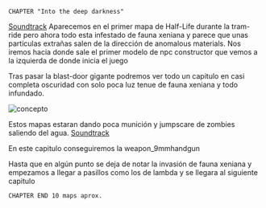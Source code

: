 ```
CHAPTER "Into the deep darkness"
```

[Soundtrack](https://youtu.be/AYyThexJW00) Aparecemos en el primer mapa de Half-Life durante la tram-ride pero ahora todo esta infestado de fauna xeniana y parece que unas partículas extrañas salen de la dirección de anomalous materials. Nos iremos hacia donde sale el primer modelo de npc constructor que vemos a la izquierda de donde inicia el juego

Tras pasar la blast-door gigante podremos ver todo un capitulo en casi completa oscuridad con solo poca luz tenue de fauna xeniana y todo infundado. 

![concepto](https://github.com/Mikk155/Half-Life-Episode-One/blob/main/Concept-Arts/darknes.jpg)

Estos mapas estaran dando poca munición y jumpscare de zombies saliendo del agua. [Soundtrack](https://youtu.be/Pl6L-5dgJ-s)

En este capitulo conseguiremos la weapon_9mmhandgun

Hasta que en algún punto se deja de notar la invasión de fauna xeniana y empezamos a llegar a pasillos como los de lambda y se llegara al siguiente capitulo

```
CHAPTER END 10 maps aprox.
```
